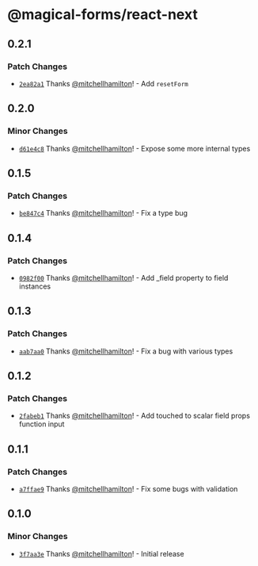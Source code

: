 # @magical-forms/react-next

## 0.2.1

### Patch Changes

- [`2ea82a1`](https://github.com/Thinkmill/magical-forms/commit/2ea82a13f697ae2f2516717f49c87218b8944049) Thanks [@mitchellhamilton](https://github.com/mitchellhamilton)! - Add `resetForm`

## 0.2.0

### Minor Changes

- [`d61e4c8`](https://github.com/Thinkmill/magical-forms/commit/d61e4c8905c4287b2938070b30eb1a4acc1ecb55) Thanks [@mitchellhamilton](https://github.com/mitchellhamilton)! - Expose some more internal types

## 0.1.5

### Patch Changes

- [`be847c4`](https://github.com/Thinkmill/magical-forms/commit/be847c4be4bed455cfd9c41774c355e10d5c5801) Thanks [@mitchellhamilton](https://github.com/mitchellhamilton)! - Fix a type bug

## 0.1.4

### Patch Changes

- [`0982f00`](https://github.com/Thinkmill/magical-forms/commit/0982f00c6918a3af50d798d55c297d4d116de4f6) Thanks [@mitchellhamilton](https://github.com/mitchellhamilton)! - Add \_field property to field instances

## 0.1.3

### Patch Changes

- [`aab7aa0`](https://github.com/Thinkmill/magical-forms/commit/aab7aa052b69f10e8d7ec168e94d423e938d4a80) Thanks [@mitchellhamilton](https://github.com/mitchellhamilton)! - Fix a bug with various types

## 0.1.2

### Patch Changes

- [`2fabeb1`](https://github.com/Thinkmill/magical-forms/commit/2fabeb1115c83aca309cfd63dfff2b0d1495dec1) Thanks [@mitchellhamilton](https://github.com/mitchellhamilton)! - Add touched to scalar field props function input

## 0.1.1

### Patch Changes

- [`a7ffae9`](https://github.com/Thinkmill/magical-forms/commit/a7ffae9195b0fff2bbc92a996d738faaf19ed472) Thanks [@mitchellhamilton](https://github.com/mitchellhamilton)! - Fix some bugs with validation

## 0.1.0

### Minor Changes

- [`3f7aa3e`](https://github.com/Thinkmill/magical-forms/commit/3f7aa3e7a8e0fd466b33c3aa98f0f0cbb95819cd) Thanks [@mitchellhamilton](https://github.com/mitchellhamilton)! - Initial release
